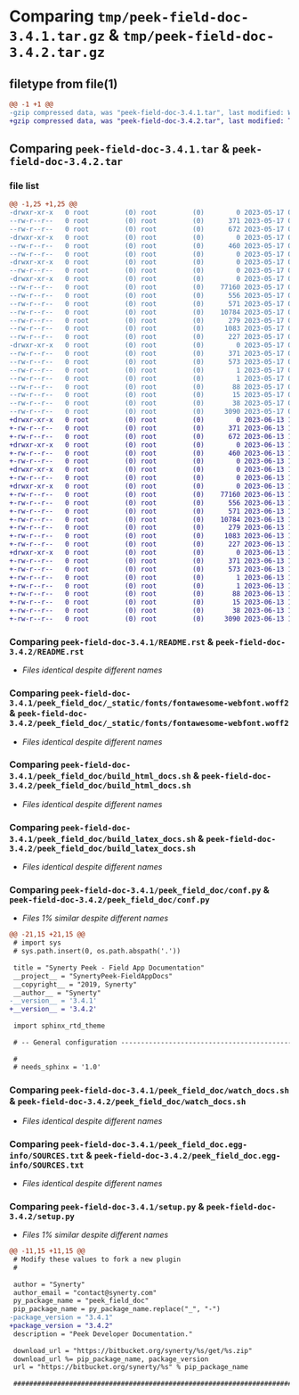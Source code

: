 # Comparing `tmp/peek-field-doc-3.4.1.tar.gz` & `tmp/peek-field-doc-3.4.2.tar.gz`

## filetype from file(1)

```diff
@@ -1 +1 @@
-gzip compressed data, was "peek-field-doc-3.4.1.tar", last modified: Wed May 17 03:31:18 2023, max compression
+gzip compressed data, was "peek-field-doc-3.4.2.tar", last modified: Tue Jun 13 11:59:25 2023, max compression
```

## Comparing `peek-field-doc-3.4.1.tar` & `peek-field-doc-3.4.2.tar`

### file list

```diff
@@ -1,25 +1,25 @@
-drwxr-xr-x   0 root         (0) root         (0)        0 2023-05-17 03:31:18.567362 peek-field-doc-3.4.1/
--rw-r--r--   0 root         (0) root         (0)      371 2023-05-17 03:31:18.566362 peek-field-doc-3.4.1/PKG-INFO
--rw-r--r--   0 root         (0) root         (0)      672 2023-05-17 03:29:55.000000 peek-field-doc-3.4.1/README.rst
-drwxr-xr-x   0 root         (0) root         (0)        0 2023-05-17 03:31:18.566362 peek-field-doc-3.4.1/peek_field_doc/
--rw-r--r--   0 root         (0) root         (0)      460 2023-05-17 03:29:55.000000 peek-field-doc-3.4.1/peek_field_doc/PlatformDependencyTest.py
--rw-r--r--   0 root         (0) root         (0)        0 2023-05-17 03:31:18.000000 peek-field-doc-3.4.1/peek_field_doc/__init__.py
-drwxr-xr-x   0 root         (0) root         (0)        0 2023-05-17 03:31:18.566362 peek-field-doc-3.4.1/peek_field_doc/_static/
--rw-r--r--   0 root         (0) root         (0)        0 2023-05-17 03:29:55.000000 peek-field-doc-3.4.1/peek_field_doc/_static/.gitkeep
-drwxr-xr-x   0 root         (0) root         (0)        0 2023-05-17 03:31:18.566362 peek-field-doc-3.4.1/peek_field_doc/_static/fonts/
--rw-r--r--   0 root         (0) root         (0)    77160 2023-05-17 03:29:55.000000 peek-field-doc-3.4.1/peek_field_doc/_static/fonts/fontawesome-webfont.woff2
--rw-r--r--   0 root         (0) root         (0)      556 2023-05-17 03:29:55.000000 peek-field-doc-3.4.1/peek_field_doc/build_html_docs.sh
--rw-r--r--   0 root         (0) root         (0)      571 2023-05-17 03:29:55.000000 peek-field-doc-3.4.1/peek_field_doc/build_latex_docs.sh
--rw-r--r--   0 root         (0) root         (0)    10784 2023-05-17 03:31:18.000000 peek-field-doc-3.4.1/peek_field_doc/conf.py
--rw-r--r--   0 root         (0) root         (0)      279 2023-05-17 03:29:55.000000 peek-field-doc-3.4.1/peek_field_doc/index.rst
--rw-r--r--   0 root         (0) root         (0)     1083 2023-05-17 03:29:55.000000 peek-field-doc-3.4.1/peek_field_doc/watch_docs.sh
--rw-r--r--   0 root         (0) root         (0)      227 2023-05-17 03:29:55.000000 peek-field-doc-3.4.1/peek_field_doc/welcome.rst
-drwxr-xr-x   0 root         (0) root         (0)        0 2023-05-17 03:31:18.566362 peek-field-doc-3.4.1/peek_field_doc.egg-info/
--rw-r--r--   0 root         (0) root         (0)      371 2023-05-17 03:31:18.000000 peek-field-doc-3.4.1/peek_field_doc.egg-info/PKG-INFO
--rw-r--r--   0 root         (0) root         (0)      573 2023-05-17 03:31:18.000000 peek-field-doc-3.4.1/peek_field_doc.egg-info/SOURCES.txt
--rw-r--r--   0 root         (0) root         (0)        1 2023-05-17 03:31:18.000000 peek-field-doc-3.4.1/peek_field_doc.egg-info/dependency_links.txt
--rw-r--r--   0 root         (0) root         (0)        1 2023-05-17 03:31:18.000000 peek-field-doc-3.4.1/peek_field_doc.egg-info/not-zip-safe
--rw-r--r--   0 root         (0) root         (0)       88 2023-05-17 03:31:18.000000 peek-field-doc-3.4.1/peek_field_doc.egg-info/requires.txt
--rw-r--r--   0 root         (0) root         (0)       15 2023-05-17 03:31:18.000000 peek-field-doc-3.4.1/peek_field_doc.egg-info/top_level.txt
--rw-r--r--   0 root         (0) root         (0)       38 2023-05-17 03:31:18.567362 peek-field-doc-3.4.1/setup.cfg
--rw-r--r--   0 root         (0) root         (0)     3090 2023-05-17 03:31:18.000000 peek-field-doc-3.4.1/setup.py
+drwxr-xr-x   0 root         (0) root         (0)        0 2023-06-13 11:59:25.256999 peek-field-doc-3.4.2/
+-rw-r--r--   0 root         (0) root         (0)      371 2023-06-13 11:59:25.256999 peek-field-doc-3.4.2/PKG-INFO
+-rw-r--r--   0 root         (0) root         (0)      672 2023-06-13 11:58:04.000000 peek-field-doc-3.4.2/README.rst
+drwxr-xr-x   0 root         (0) root         (0)        0 2023-06-13 11:59:25.255999 peek-field-doc-3.4.2/peek_field_doc/
+-rw-r--r--   0 root         (0) root         (0)      460 2023-06-13 11:58:04.000000 peek-field-doc-3.4.2/peek_field_doc/PlatformDependencyTest.py
+-rw-r--r--   0 root         (0) root         (0)        0 2023-06-13 11:59:25.000000 peek-field-doc-3.4.2/peek_field_doc/__init__.py
+drwxr-xr-x   0 root         (0) root         (0)        0 2023-06-13 11:59:25.256999 peek-field-doc-3.4.2/peek_field_doc/_static/
+-rw-r--r--   0 root         (0) root         (0)        0 2023-06-13 11:58:04.000000 peek-field-doc-3.4.2/peek_field_doc/_static/.gitkeep
+drwxr-xr-x   0 root         (0) root         (0)        0 2023-06-13 11:59:25.256999 peek-field-doc-3.4.2/peek_field_doc/_static/fonts/
+-rw-r--r--   0 root         (0) root         (0)    77160 2023-06-13 11:58:04.000000 peek-field-doc-3.4.2/peek_field_doc/_static/fonts/fontawesome-webfont.woff2
+-rw-r--r--   0 root         (0) root         (0)      556 2023-06-13 11:58:04.000000 peek-field-doc-3.4.2/peek_field_doc/build_html_docs.sh
+-rw-r--r--   0 root         (0) root         (0)      571 2023-06-13 11:58:04.000000 peek-field-doc-3.4.2/peek_field_doc/build_latex_docs.sh
+-rw-r--r--   0 root         (0) root         (0)    10784 2023-06-13 11:59:25.000000 peek-field-doc-3.4.2/peek_field_doc/conf.py
+-rw-r--r--   0 root         (0) root         (0)      279 2023-06-13 11:58:04.000000 peek-field-doc-3.4.2/peek_field_doc/index.rst
+-rw-r--r--   0 root         (0) root         (0)     1083 2023-06-13 11:58:04.000000 peek-field-doc-3.4.2/peek_field_doc/watch_docs.sh
+-rw-r--r--   0 root         (0) root         (0)      227 2023-06-13 11:58:04.000000 peek-field-doc-3.4.2/peek_field_doc/welcome.rst
+drwxr-xr-x   0 root         (0) root         (0)        0 2023-06-13 11:59:25.256999 peek-field-doc-3.4.2/peek_field_doc.egg-info/
+-rw-r--r--   0 root         (0) root         (0)      371 2023-06-13 11:59:25.000000 peek-field-doc-3.4.2/peek_field_doc.egg-info/PKG-INFO
+-rw-r--r--   0 root         (0) root         (0)      573 2023-06-13 11:59:25.000000 peek-field-doc-3.4.2/peek_field_doc.egg-info/SOURCES.txt
+-rw-r--r--   0 root         (0) root         (0)        1 2023-06-13 11:59:25.000000 peek-field-doc-3.4.2/peek_field_doc.egg-info/dependency_links.txt
+-rw-r--r--   0 root         (0) root         (0)        1 2023-06-13 11:59:25.000000 peek-field-doc-3.4.2/peek_field_doc.egg-info/not-zip-safe
+-rw-r--r--   0 root         (0) root         (0)       88 2023-06-13 11:59:25.000000 peek-field-doc-3.4.2/peek_field_doc.egg-info/requires.txt
+-rw-r--r--   0 root         (0) root         (0)       15 2023-06-13 11:59:25.000000 peek-field-doc-3.4.2/peek_field_doc.egg-info/top_level.txt
+-rw-r--r--   0 root         (0) root         (0)       38 2023-06-13 11:59:25.256999 peek-field-doc-3.4.2/setup.cfg
+-rw-r--r--   0 root         (0) root         (0)     3090 2023-06-13 11:59:25.000000 peek-field-doc-3.4.2/setup.py
```

### Comparing `peek-field-doc-3.4.1/README.rst` & `peek-field-doc-3.4.2/README.rst`

 * *Files identical despite different names*

### Comparing `peek-field-doc-3.4.1/peek_field_doc/_static/fonts/fontawesome-webfont.woff2` & `peek-field-doc-3.4.2/peek_field_doc/_static/fonts/fontawesome-webfont.woff2`

 * *Files identical despite different names*

### Comparing `peek-field-doc-3.4.1/peek_field_doc/build_html_docs.sh` & `peek-field-doc-3.4.2/peek_field_doc/build_html_docs.sh`

 * *Files identical despite different names*

### Comparing `peek-field-doc-3.4.1/peek_field_doc/build_latex_docs.sh` & `peek-field-doc-3.4.2/peek_field_doc/build_latex_docs.sh`

 * *Files identical despite different names*

### Comparing `peek-field-doc-3.4.1/peek_field_doc/conf.py` & `peek-field-doc-3.4.2/peek_field_doc/conf.py`

 * *Files 1% similar despite different names*

```diff
@@ -21,15 +21,15 @@
 # import sys
 # sys.path.insert(0, os.path.abspath('.'))
 
 title = "Synerty Peek - Field App Documentation"
 __project__ = "SynertyPeek-FieldAppDocs"
 __copyright__ = "2019, Synerty"
 __author__ = "Synerty"
-__version__ = '3.4.1'
+__version__ = '3.4.2'
 
 import sphinx_rtd_theme
 
 # -- General configuration ------------------------------------------------
 
 #
 # needs_sphinx = '1.0'
```

### Comparing `peek-field-doc-3.4.1/peek_field_doc/watch_docs.sh` & `peek-field-doc-3.4.2/peek_field_doc/watch_docs.sh`

 * *Files identical despite different names*

### Comparing `peek-field-doc-3.4.1/peek_field_doc.egg-info/SOURCES.txt` & `peek-field-doc-3.4.2/peek_field_doc.egg-info/SOURCES.txt`

 * *Files identical despite different names*

### Comparing `peek-field-doc-3.4.1/setup.py` & `peek-field-doc-3.4.2/setup.py`

 * *Files 1% similar despite different names*

```diff
@@ -11,15 +11,15 @@
 # Modify these values to fork a new plugin
 #
 
 author = "Synerty"
 author_email = "contact@synerty.com"
 py_package_name = "peek_field_doc"
 pip_package_name = py_package_name.replace("_", "-")
-package_version = "3.4.1"
+package_version = "3.4.2"
 description = "Peek Developer Documentation."
 
 download_url = "https://bitbucket.org/synerty/%s/get/%s.zip"
 download_url %= pip_package_name, package_version
 url = "https://bitbucket.org/synerty/%s" % pip_package_name
 
 ###############################################################################
```

